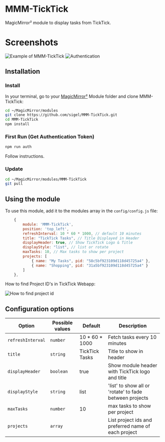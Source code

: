 # MMM-TickTick

MagicMirror² module to display tasks from TickTick.

# Screenshots

![Example of MMM-TickTick](https://i.imgur.com/yy04oxB.jpeg)
![Authentication](https://i.imgur.com/LF2sLos.jpeg)

## Installation

### Install

In your terminal, go to your [MagicMirror²][mm] Module folder and clone MMM-TickTick:

```bash
cd ~/MagicMirror/modules
git clone https://github.com/sigel/MMM-TickTick.git
cd MMM-TickTick
npm install
```
### First Run (Get Authentication Token)

```bash
npm run auth
```
Follow instructions.

### Update

```bash
cd ~/MagicMirror/modules/MMM-TickTick
git pull
```

## Using the module

To use this module, add it to the modules array in the `config/config.js` file:

```js
    {
        module: 'MMM-TickTick',
        position: 'top_left',
        refreshInterval: 10 * 60 * 1000, // default 10 minutes
        title: "TickTick Tasks", // Title Displayed in Header
        displayHeader: true, // Show TickTick Logo & Title
        displayStyle: "list", // list or rotate
        maxTasks: 10, // Max tasks to show per project
        projects: [
            { name: "My Tasks", pid: "58c5bf923109d118d45725a4" },
            { name: "Shopping", pid: "31a5bf923109d118d45725a4" }
        ]
    },
```

How to find Project ID's in TickTick Webapp:

![How to find project id](https://i.imgur.com/yf2ZAO8.jpeg)

## Configuration options

Option|Possible values|Default|Description
------|------|------|-----------
`refreshInterval`|`number`|10 * 60 * 1000|Fetch tasks every 10 minutes
`title`|`string`|TickTick Tasks|Title to show in header
`displayHeader`|`boolean`|true|Show module header with TickTick logo and title
`displayStyle`|`string`|list|'list' to show all or 'rotate' to fade between projects
`maxTasks`|`number`|10|max tasks to show per project
`projects`|`array`||List project ids and preferred name of each project

[mm]: https://github.com/MagicMirrorOrg/MagicMirror